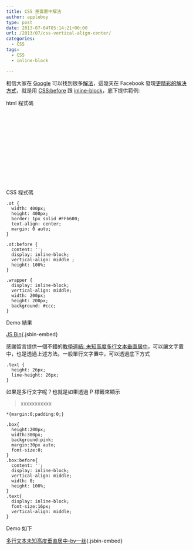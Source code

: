 ```yaml
---
title: CSS 垂直置中解法
author: appleboy
type: post
date: 2013-07-04T05:14:21+00:00
url: /2013/07/css-vertical-align-center/
categories:
  - CSS
tags:
  - CSS
  - inline-block

---
```

相信大家在 <a href="http://www.google.com" target="_blank">Google</a> 可以找到很多<a href="https://www.google.com.tw/search?q=css+vertical-align+center&ie=utf-8&oe=utf-8&aq=t&rls=org.mozilla:en-US:official&client=firefox-a" target="_blank">解法</a>，這幾天在 Facebook 發現<a href="https://www.facebook.com/josephj6802/posts/10200920251622230" target="_blank">更精彩的解決方式</a>，就是用 <a href="http://www.w3schools.com/cssref/sel_before.asp" target="_blank">CSS:before</a> 跟 <a href="http://www.w3schools.com/cssref/pr_class_display.asp" target="_blank">inline-block</a>，底下提供範例:

html 程式碼

<pre><code class="language-html"><!DOCTYPE html>
<html>
<head>
<meta charset=utf-8 />
<title>JS Bin</title>
</head>
<body>
  <div class="ot">
    <div class="wrapper"></div>
  </div> 
</body>
</html></code></pre>

<!--more-->

CSS 程式碼

<pre><code class="language-css">.ot {
  width: 400px;
  height: 400px;
  border: 1px solid #FF6600;
  text-align: center;
  margin: 0 auto;
}

.ot:before {
  content: '';
  display: inline-block;
  vertical-align: middle ;
  height: 100%;
}

.wrapper {
  display: inline-block;
  vertical-align: middle;
  width: 200px;
  height: 200px;
  background: #ccc;
}</code></pre>

Demo 結果

[JS Bin][1]{.jsbin-embed}

感謝留言提供一個不錯的<a href="http://www.iyunlu.com/view/css-xhtml/77.html" target="_blank">教學連結: 未知高度多行文本垂直居中</a>，可以讓文字置中，也是透過上述方法。一般單行文字置中，可以透過底下方式

<pre><code class="language-csss">.text {
  height: 26px;
  line-height: 26px;
}</code></pre>

如果是多行文字呢？也就是如果透過 P 標籤來顯示

> xxxxxxxxxxx

<pre><code class="language-css">*{margin:0;padding:0;}

.box{
  height:200px;
  width:300px;
  background:pink;
  margin:30px auto;
  font-size:0;
}
.box:before{
  content: '';
  display: inline-block;
  vertical-align: middle;
  width: 0;
  height: 100%;
}
.text{
  display: inline-block;
  font-size:16px;
  vertical-align: middle;
}</code></pre>

Demo 如下

[多行文本未知高度垂直居中-by一丝][2]{.jsbin-embed}

 [1]: http://jsbin.com/ezodok/1/embed?live
 [2]: http://jsbin.com/ifexef/4/embed?live